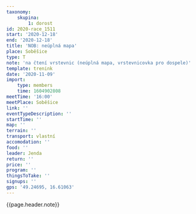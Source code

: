 ```yaml
---
taxonomy:
    skupina:
        1: dorost
id: 2020-race_1511
start: '2020-12-18'
end: '2020-12-18'
title: 'NOB: neúplná mapa'
place: Soběšice
type: T
note: 'na čtení vrstevnic (neúplná mapa, vrstevnicovka pro dospele)'
template: trenink
date: '2020-11-09'
import:
    type: members
    time: 1604902808
meetTime: '16:00'
meetPlace: Soběšice
link: ''
eventTypeDescription: ''
startTime: ''
map: ''
terrain: ''
transport: vlastní
accomodation: ''
food: ''
leader: Jenda
return: ''
price: ''
program: ''
thingsToTake: ''
signups: ''
gps: '49.24695, 16.61063'
---
```


{{page.header.note}}
